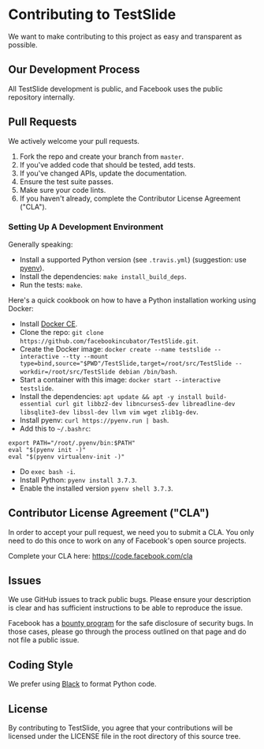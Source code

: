 # Contributing to TestSlide

We want to make contributing to this project as easy and transparent as
possible.

## Our Development Process

All TestSlide development is public, and Facebook uses the public repository internally.

## Pull Requests

We actively welcome your pull requests.

1. Fork the repo and create your branch from `master`.
2. If you've added code that should be tested, add tests.
3. If you've changed APIs, update the documentation.
4. Ensure the test suite passes.
5. Make sure your code lints.
6. If you haven't already, complete the Contributor License Agreement ("CLA").

### Setting Up A Development Environment

Generally speaking:

- Install a supported Python version (see `.travis.yml`) (suggestion: use [pyenv](https://github.com/pyenv/pyenv)).
- Install the dependencies: `make install_build_deps`.
- Run the tests: `make`.

Here's a quick cookbook on how to have a Python installation working using Docker:

- Install [Docker CE](https://docs.docker.com/install/).
- Clone the repo: `git clone https://github.com/facebookincubator/TestSlide.git`.
- Create the Docker image: `docker create --name testslide --interactive --tty --mount type=bind,source="$PWD"/TestSlide,target=/root/src/TestSlide --workdir=/root/src/TestSlide debian /bin/bash`.
- Start a container with this image: `docker start --interactive testslide`.
- Install the dependencies: `apt update && apt -y install build-essential curl git libbz2-dev libncurses5-dev libreadline-dev libsqlite3-dev libssl-dev llvm vim wget zlib1g-dev`.
- Install pyenv: `curl https://pyenv.run | bash`.
- Add this to `~/.bashrc`:
```
export PATH="/root/.pyenv/bin:$PATH"
eval "$(pyenv init -)"
eval "$(pyenv virtualenv-init -)"
```
- Do `exec bash -i`.
- Install Python: `pyenv install 3.7.3`.
- Enable the installed version `pyenv shell 3.7.3`.

## Contributor License Agreement ("CLA")

In order to accept your pull request, we need you to submit a CLA. You only need
to do this once to work on any of Facebook's open source projects.

Complete your CLA here: <https://code.facebook.com/cla>

## Issues

We use GitHub issues to track public bugs. Please ensure your description is
clear and has sufficient instructions to be able to reproduce the issue.

Facebook has a [bounty program](https://www.facebook.com/whitehat/) for the safe
disclosure of security bugs. In those cases, please go through the process
outlined on that page and do not file a public issue.

## Coding Style  

We prefer using [Black](https://github.com/ambv/black) to format Python code.

## License

By contributing to TestSlide, you agree that your contributions will be licensed
under the LICENSE file in the root directory of this source tree.